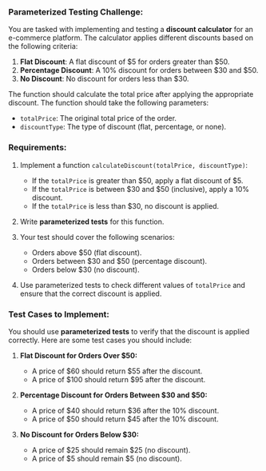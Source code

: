 ### **Parameterized Testing Challenge:**

You are tasked with implementing and testing a **discount calculator** for an e-commerce platform. The calculator applies different discounts based on the following criteria:

1. **Flat Discount**: A flat discount of $5 for orders greater than $50.
2. **Percentage Discount**: A 10% discount for orders between $30 and $50.
3. **No Discount**: No discount for orders less than $30.

The function should calculate the total price after applying the appropriate discount. The function should take the following parameters:

- `totalPrice`: The original total price of the order.
- `discountType`: The type of discount (flat, percentage, or none).

### **Requirements:**

1. Implement a function `calculateDiscount(totalPrice, discountType)`:
   - If the `totalPrice` is greater than $50, apply a flat discount of $5.
   - If the `totalPrice` is between $30 and $50 (inclusive), apply a 10% discount.
   - If the `totalPrice` is less than $30, no discount is applied.
2. Write **parameterized tests** for this function.

3. Your test should cover the following scenarios:

   - Orders above $50 (flat discount).
   - Orders between $30 and $50 (percentage discount).
   - Orders below $30 (no discount).

4. Use parameterized tests to check different values of `totalPrice` and ensure that the correct discount is applied.

### **Test Cases to Implement:**

You should use **parameterized tests** to verify that the discount is applied correctly. Here are some test cases you should include:

1. **Flat Discount for Orders Over $50:**

   - A price of $60 should return $55 after the discount.
   - A price of $100 should return $95 after the discount.

2. **Percentage Discount for Orders Between $30 and $50:**

   - A price of $40 should return $36 after the 10% discount.
   - A price of $50 should return $45 after the 10% discount.

3. **No Discount for Orders Below $30:**
   - A price of $25 should remain $25 (no discount).
   - A price of $5 should remain $5 (no discount).
